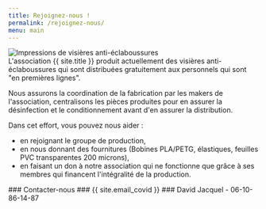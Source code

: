 ```yaml
---
title: Rejoignez-nous !
permalink: /rejoignez-nous/
menu: main
---
```


<div class="row">
  <div class="col-md-4">
  <img class="img-thumbnail" src="{{ site.baseurl }}/img/impression-visieres.jpg" alt="Impressions de visières anti-éclaboussures">
  </div>
  <div class="col-md-8 lead">
  L'association {{ site.title }} produit actuellement des visières anti-éclaboussures qui sont distribuées gratuitement aux personnels qui sont "en premières lignes".

  Nous assurons la coordination de la fabrication par les makers de l'association, centralisons les pièces produites pour en assurer la désinfection et le conditionnement avant d'en assurer la distribution.

  Dans cet effort, vous pouvez nous aider :

   - en rejoignant le groupe de production,
   - en nous donnant des fournitures (Bobines PLA/PETG, élastiques, feuilles PVC transparentes 200 microns),
   - en faisant un don à notre association qui ne fonctionne que grâce à ses membres qui financent l'intégralité de la production.

  <div class="bg-warning p-2 text-center">
### Contacter-nous
### {{ site.email_covid }}
### David Jacquel - 06-10-86-14-87
  </div>

  </div>
</div>




